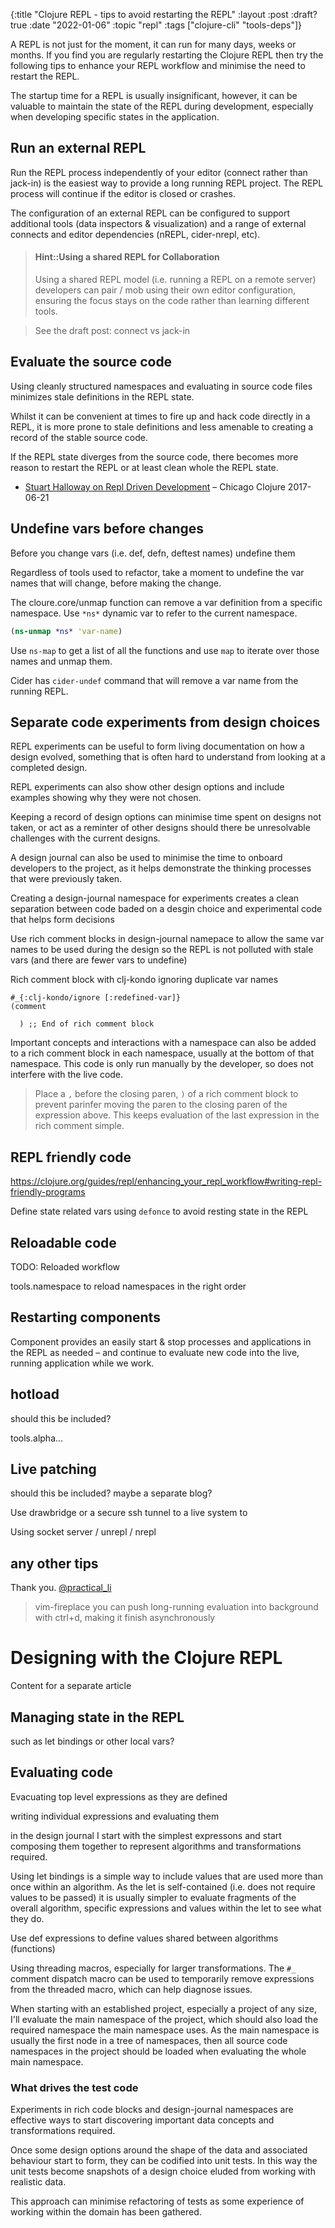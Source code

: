 {:title "Clojure REPL - tips to avoid restarting the REPL"
 :layout :post
 :draft? true
 :date "2022-01-06"
 :topic "repl"
 :tags  ["clojure-cli" "tools-deps"]}

A REPL is not just for the moment, it can run for many days, weeks or months.  If you find you are regularly restarting the Clojure REPL then try the following tips to enhance your REPL workflow and minimise the need to restart the REPL.

The startup time for a REPL is usually insignificant, however, it can be valuable to maintain the state of the REPL during development, especially when developing specific states in the application.

 <!-- more -->

## Run an external REPL
Run the REPL process independently of your editor (connect rather than jack-in) is the easiest way to provide a long running REPL project. The REPL process will continue if the editor is closed or crashes.

The configuration of an external REPL can be configured to support additional tools (data inspectors & visualization) and a range of external connects and editor dependencies (nREPL, cider-nrepl, etc).

> #### Hint::Using a shared REPL for Collaboration
> Using a shared REPL model (i.e. running a REPL on a remote server) developers can pair / mob using their own editor configuration, ensuring the focus stays on the code rather than learning different tools.

> See the draft post: connect vs jack-in

## Evaluate the source code
Using cleanly structured namespaces and evaluating in source code files minimizes stale definitions in the REPL state.

Whilst it can be convenient at times to fire up and hack code directly in a REPL, it is more prone to stale definitions and less amenable to creating a record of the stable source code.

If the REPL state diverges from the source code, there becomes more reason to restart the REPL or at least clean whole the REPL state.

* [Stuart Halloway on Repl Driven Development](https://vimeo.com/223309989) – Chicago Clojure 2017-06-21


## Undefine vars before changes
Before you change vars (i.e. def, defn, deftest names) undefine them

Regardless of tools used to refactor, take a moment to undefine the var names that will change, before making the change.

The cloure.core/unmap function can remove a var definition from a specific namespace.  Use `*ns*` dynamic var to refer to the current namespace.

```clojure
(ns-unmap *ns* 'var-name)
```
Use `ns-map` to get a list of all the functions and use `map` to iterate over those names and unmap them.

Cider has `cider-undef` command that will remove a var name from the running REPL.


## Separate code experiments from design choices
REPL experiments can be useful to form living documentation on how a design evolved, something that is often hard to understand from looking at a completed design.

REPL experiments can also show other design options and include examples showing why they were not chosen.

Keeping a record of design options can minimise time spent on designs not taken, or act as a reminter of other designs should there be unresolvable challenges with the current designs.

A design journal can also be used to minimise the time to onboard developers to the project, as it helps demonstrate the thinking processes that were previously taken.

Creating a design-journal namespace for experiments creates a clean separation between code baded on a desgin choice and experimental code that helps form decisions

Use rich comment blocks in design-journal namepace to allow the same var names to be used during the design so the REPL is not polluted with stale vars (and there are fewer vars to undefine)

Rich comment block with clj-kondo ignoring duplicate var names

```
#_{:clj-kondo/ignore [:redefined-var]}
(comment

  ) ;; End of rich comment block
```

Important concepts and interactions with a namespace can also be added to a rich comment block in each namespace, usually at the bottom of that namespace.  This code is only run manually by the developer, so does not interfere with the live code.


> Place a `,` before the closing paren, `)` of a rich comment block to prevent parinfer moving the paren to the closing paren of the expression above.  This keeps evaluation of the last expression in the rich comment simple.


## REPL friendly code
https://clojure.org/guides/repl/enhancing_your_repl_workflow#writing-repl-friendly-programs

Define state related vars using `defonce` to avoid resting state in the REPL


## Reloadable code

TODO: Reloaded workflow

tools.namespace to reload namespaces in the right order


## Restarting components


Component provides an easily start & stop processes and applications in the REPL as needed – and continue to evaluate new code into the live, running application while we work.


## hotload
should this be included?

tools.alpha...


## Live patching
should this be included?  maybe a separate blog?

Use drawbridge or a secure ssh tunnel to a live system to

Using socket server / unrepl / nrepl


## any other tips


Thank you.
[@practical_li](https://twitter.com/practical_li)



> vim-fireplace you can push long-running evaluation into background with ctrl+d, making it finish asynchronously





# Designing with the Clojure REPL
Content for a separate article


## Managing state in the REPL
such as let bindings or other local vars?

## Evaluating code
Evacuating top level expressions as they are defined

writing individual expressions and evaluating them

in the design journal I start with the simplest expressons and start composing them together to represent algorithms and transformations required.

Using let bindings is a simple way to include values that are used more than once within an algorithm.  As the let is self-contained (i.e. does not require values to be passed) it is usually simpler to evaluate fragments of the overall algorithm, specific expressions and values within the let to see what they do.

Use def expressions to define values shared between algorithms (functions)

Using threading macros, especially for larger transformations.  The `#_` comment dispatch macro can be used to temporarily remove expressions from the threaded macro, which can help diagnose issues.

When starting with an established project, especially a project of any size, I'll evaluate the main namespace of the project, which should also load the required namespace the main namespace uses.  As the main namespace is usually the first node in a tree of namespaces, then all source code namespaces in the project should be loaded when evaluating the whole main namespace.


### What drives the test code
Experiments in rich code blocks and design-journal namespaces are effective ways to start discovering important data concepts and transformations required.

Once some design options around the shape of the data and associated behaviour start to form, they can be codified into unit tests.  In this way the unit tests become snapshots of a design choice eluded from working with realistic data.

This approach can minimise refactoring of tests as some experience of working within the domain has been gathered.
